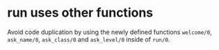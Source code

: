 # run uses other functions

Avoid code duplication by using the newly defined functions `welcome/0`, `ask_name/0`, `ask_class/0` and `ask_level/0` inside of `run/0`.
